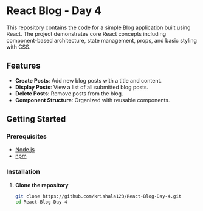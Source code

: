 # React Blog - Day 4

This repository contains the code for a simple Blog application built using React. The project demonstrates core React concepts including component-based architecture, state management, props, and basic styling with CSS.

## Features

- **Create Posts**: Add new blog posts with a title and content.
- **Display Posts**: View a list of all submitted blog posts.
- **Delete Posts**: Remove posts from the blog.
- **Component Structure**: Organized with reusable components.
  
## Getting Started

### Prerequisites

- [Node.js](https://nodejs.org/)
- [npm](https://www.npmjs.com/)

### Installation

1. **Clone the repository**
   ```bash
   git clone https://github.com/krishala123/React-Blog-Day-4.git
   cd React-Blog-Day-4
